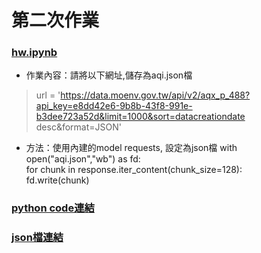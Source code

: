 # 第二次作業
### [hw.ipynb](./hw.ipynb)

- 作業內容：請將以下網址,儲存為aqi.json檔
>url = 'https://data.moenv.gov.tw/api/v2/aqx_p_488?api_key=e8dd42e6-9b8b-43f8-991e-b3dee723a52d&limit=1000&sort=datacreationdate desc&format=JSON'

- 方法：使用內建的model requests, 設定為json檔
with open("aqi.json","wb") as fd:  
    for chunk in response.iter_content(chunk_size=128):  
       fd.write(chunk)

### [python code連結](./hwcode.py)
### [json檔連結](./aqi.json)